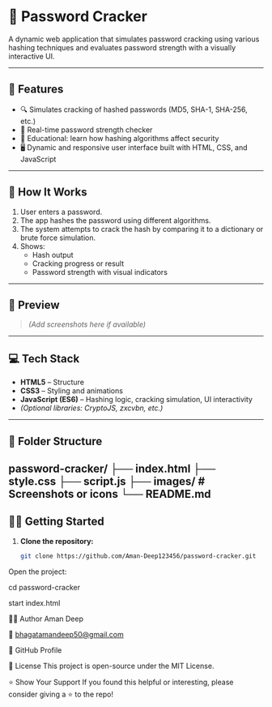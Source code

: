 # 🔐 Password Cracker

A dynamic web application that simulates password cracking using various hashing techniques and evaluates password strength with a visually interactive UI.

---

## 🚀 Features

- 🔍 Simulates cracking of hashed passwords (MD5, SHA-1, SHA-256, etc.)
- 💪 Real-time password strength checker
- 🧠 Educational: learn how hashing algorithms affect security
- 🖥️ Dynamic and responsive user interface built with HTML, CSS, and JavaScript

---

## 🧪 How It Works

1. User enters a password.
2. The app hashes the password using different algorithms.
3. The system attempts to crack the hash by comparing it to a dictionary or brute force simulation.
4. Shows:
   - Hash output
   - Cracking progress or result
   - Password strength with visual indicators

---

## 📸 Preview

> *(Add screenshots here if available)*

---

## 💻 Tech Stack

- **HTML5** – Structure
- **CSS3** – Styling and animations
- **JavaScript (ES6)** – Hashing logic, cracking simulation, UI interactivity
- *(Optional libraries: CryptoJS, zxcvbn, etc.)*

---

## 📂 Folder Structure

password-cracker/
├── index.html
├── style.css
├── script.js
├── images/ # Screenshots or icons
└── README.md
---

## 🧑‍💻 Getting Started

1. **Clone the repository:**
   ```bash
   git clone https://github.com/Aman-Deep123456/password-cracker.git
Open the project:

cd password-cracker

start index.html

🙋‍♂️ Author
Aman Deep

📧 bhagatamandeep50@gmail.com

🔗 GitHub Profile


📝 License
This project is open-source under the MIT License.

⭐️ Show Your Support
If you found this helpful or interesting, please consider giving a ⭐️ to the repo!
